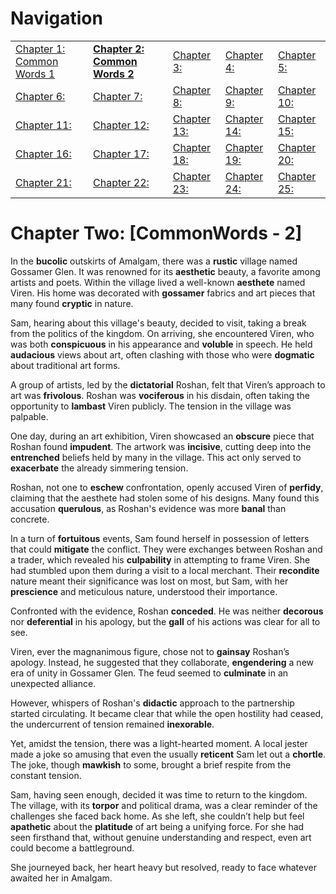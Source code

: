 # Navigation

|                               |                               |                  |                  |                  |
|-------------------------------|-------------------------------|------------------|------------------|------------------|
| [Chapter 1: Common Words 1](https://github.com/saifeemustafaq/GRE_Work/edit/main/1.%20CommonWords_1.md) | [**Chapter 2: Common Words 2**](https://github.com/saifeemustafaq/GRE_Work/blob/main/2.%20CommonWords_2.md) | [Chapter 3: ]()  | [Chapter 4: ]()  | [Chapter 5: ]()  |
| [Chapter 6: ]()               | [Chapter 7: ]()               | [Chapter 8: ]()  | [Chapter 9: ]()  | [Chapter 10: ]() |
| [Chapter 11: ]()              | [Chapter 12: ]()              | [Chapter 13: ]() | [Chapter 14: ]() | [Chapter 15: ]() |
| [Chapter 16: ]()              | [Chapter 17: ]()              | [Chapter 18: ]() | [Chapter 19: ]() | [Chapter 20: ]() |
| [Chapter 21: ]()              | [Chapter 22: ]()              | [Chapter 23: ]() | [Chapter 24: ]() | [Chapter 25: ]() |

# Chapter Two: [CommonWords - 2]

In the **bucolic** outskirts of Amalgam, there was a **rustic** village named Gossamer Glen. It was renowned for its **aesthetic** beauty, a favorite among artists and poets. Within the village lived a well-known **aesthete** named Viren. His home was decorated with **gossamer** fabrics and art pieces that many found **cryptic** in nature.

Sam, hearing about this village's beauty, decided to visit, taking a break from the politics of the kingdom. On arriving, she encountered Viren, who was both **conspicuous** in his appearance and **voluble** in speech. He held **audacious** views about art, often clashing with those who were **dogmatic** about traditional art forms.

A group of artists, led by the **dictatorial** Roshan, felt that Viren’s approach to art was **frivolous**. Roshan was **vociferous** in his disdain, often taking the opportunity to **lambast** Viren publicly. The tension in the village was palpable.

One day, during an art exhibition, Viren showcased an **obscure** piece that Roshan found **impudent**. The artwork was **incisive**, cutting deep into the **entrenched** beliefs held by many in the village. This act only served to **exacerbate** the already simmering tension.

Roshan, not one to **eschew** confrontation, openly accused Viren of **perfidy**, claiming that the aesthete had stolen some of his designs. Many found this accusation **querulous**, as Roshan's evidence was more **banal** than concrete.

In a turn of **fortuitous** events, Sam found herself in possession of letters that could **mitigate** the conflict. They were exchanges between Roshan and a trader, which revealed his **culpability** in attempting to frame Viren. She had stumbled upon them during a visit to a local merchant. Their **recondite** nature meant their significance was lost on most, but Sam, with her **prescience** and meticulous nature, understood their importance.

Confronted with the evidence, Roshan **conceded**. He was neither **decorous** nor **deferential** in his apology, but the **gall** of his actions was clear for all to see.

Viren, ever the magnanimous figure, chose not to **gainsay** Roshan’s apology. Instead, he suggested that they collaborate, **engendering** a new era of unity in Gossamer Glen. The feud seemed to **culminate** in an unexpected alliance.

However, whispers of Roshan's **didactic** approach to the partnership started circulating. It became clear that while the open hostility had ceased, the undercurrent of tension remained **inexorable**.

Yet, amidst the tension, there was a light-hearted moment. A local jester made a joke so amusing that even the usually **reticent** Sam let out a **chortle**. The joke, though **mawkish** to some, brought a brief respite from the constant tension.

Sam, having seen enough, decided it was time to return to the kingdom. The village, with its **torpor** and political drama, was a clear reminder of the challenges she faced back home. As she left, she couldn’t help but feel **apathetic** about the **platitude** of art being a unifying force. For she had seen firsthand that, without genuine understanding and respect, even art could become a battleground.

She journeyed back, her heart heavy but resolved, ready to face whatever awaited her in Amalgam.
